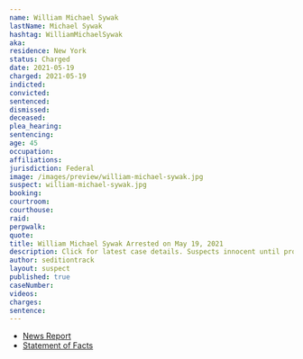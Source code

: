 ```yaml
---
name: William Michael Sywak
lastName: Michael Sywak
hashtag: WilliamMichaelSywak
aka:
residence: New York
status: Charged
date: 2021-05-19
charged: 2021-05-19
indicted:
convicted:
sentenced:
dismissed:
deceased:
plea_hearing:
sentencing:
age: 45
occupation:
affiliations:
jurisdiction: Federal
image: /images/preview/william-michael-sywak.jpg
suspect: william-michael-sywak.jpg
booking:
courtroom:
courthouse:
raid:
perpwalk:
quote:
title: William Michael Sywak Arrested on May 19, 2021
description: Click for latest case details. Suspects innocent until proven guilty.
author: seditiontrack
layout: suspect
published: true
caseNumber:
videos:
charges:
sentence:
---
```


- [News Report](https://www.wgrz.com/article/news/crime/4-more-people-from-new-york-arrested-in-connection-with-us-captiol-riot/71-3ad4fafb-a9e2-4653-bec2-a0de96ea60de)
- [Statement of Facts](https://www.justice.gov/usao-dc/case-multi-defendant/file/1395331/download)
